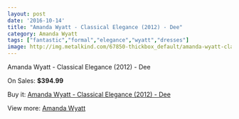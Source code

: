 ```yaml
---
layout: post
date: '2016-10-14'
title: "Amanda Wyatt - Classical Elegance (2012) - Dee"
category: Amanda Wyatt
tags: ["fantastic","formal","elegance","wyatt","dresses"]
image: http://img.metalkind.com/67850-thickbox_default/amanda-wyatt-classical-elegance-2012-dee.jpg
---
```

Amanda Wyatt - Classical Elegance (2012) - Dee

On Sales: **$394.99**
<a href="https://www.metalkind.com/en/amanda-wyatt/17179-amanda-wyatt-classical-elegance-2012-dee.html"><amp-img layout="responsive" width="600" height="600" src="//img.metalkind.com/67850-thickbox_default/amanda-wyatt-classical-elegance-2012-dee.jpg" alt="Amanda Wyatt - Classical Elegance (2012) - Dee 0" /></a>
<a href="https://www.metalkind.com/en/amanda-wyatt/17179-amanda-wyatt-classical-elegance-2012-dee.html"><amp-img layout="responsive" width="600" height="600" src="//img.metalkind.com/67851-thickbox_default/amanda-wyatt-classical-elegance-2012-dee.jpg" alt="Amanda Wyatt - Classical Elegance (2012) - Dee 1" /></a>
<a href="https://www.metalkind.com/en/amanda-wyatt/17179-amanda-wyatt-classical-elegance-2012-dee.html"><amp-img layout="responsive" width="600" height="600" src="//img.metalkind.com/67852-thickbox_default/amanda-wyatt-classical-elegance-2012-dee.jpg" alt="Amanda Wyatt - Classical Elegance (2012) - Dee 2" /></a>

Buy it: [Amanda Wyatt - Classical Elegance (2012) - Dee](https://www.metalkind.com/en/amanda-wyatt/17179-amanda-wyatt-classical-elegance-2012-dee.html "Amanda Wyatt - Classical Elegance (2012) - Dee")

View more: [Amanda Wyatt](https://www.metalkind.com/en/15-amanda-wyatt "Amanda Wyatt")